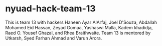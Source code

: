 # nyuad-hack-team-13
This is team 13 with hackers Haneen Ayar AlArfaj, Joel D'Souza, Abdallah Mohamed Eid Hassan, Zeyad Gomaa, Yashaswi Malla, Kadem khadidja, Raed O. Yousef Ghazal, and Rhea Braithwaite. Team 13 is mentored by Utkarsh, Syed Farhan Ahmad and Varun Arora.
